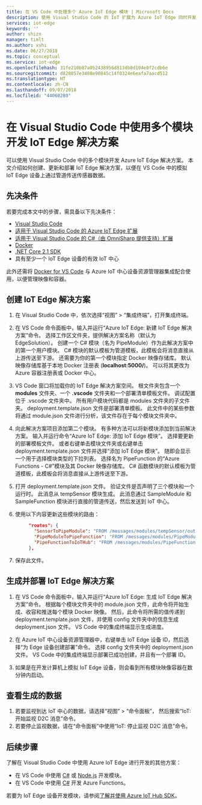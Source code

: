 ```yaml
---
title: 在 VS Code 中处理多个 Azure IoT Edge 模块 | Microsoft Docs
description: 使用 Visual Studio Code 的 IoT 扩展为 Azure IoT Edge 同时开发多个模块
services: iot-edge
keywords: ''
author: shizn
manager: timlt
ms.author: xshi
ms.date: 06/27/2018
ms.topic: conceptual
ms.service: iot-edge
ms.openlocfilehash: 31fe210b87a052438956d813db0d104e0f2cdb6e
ms.sourcegitcommit: d828857e3408e90845c14f0324e6eafa7aacd512
ms.translationtype: HT
ms.contentlocale: zh-CN
ms.lasthandoff: 09/07/2018
ms.locfileid: "44068280"
---
```

# <a name="develop-an-iot-edge-solution-with-multiple-modules-in-visual-studio-code"></a>在 Visual Studio Code 中使用多个模块开发 IoT Edge 解决方案

可以使用 Visual Studio Code 中的多个模块开发 Azure IoT Edge 解决方案。 本文介绍如何创建、更新和部署 IoT Edge 解决方案，以便在 VS Code 中的模拟 IoT Edge 设备上通过管道传送传感器数据。 

## <a name="prerequisites"></a>先决条件

若要完成本文中的步骤，需具备以下先决条件：

- [Visual Studio Code](https://code.visualstudio.com/)
- [适用于 Visual Studio Code 的 Azure IoT Edge 扩展](https://marketplace.visualstudio.com/items?itemName=vsciot-vscode.azure-iot-edge)
- [适用于 Visual Studio Code 的 C#（由 OmniSharp 提供支持）扩展](https://marketplace.visualstudio.com/items?itemName=ms-vscode.csharp)
- [Docker](https://docs.docker.com/engine/installation/)
- [.NET Core 2.1 SDK](https://www.microsoft.com/net/download)
- 具有至少一个 IoT Edge 设备的有效 IoT 中心

此外还需将 [Docker for VS Code](https://marketplace.visualstudio.com/items?itemName=PeterJausovec.vscode-docker) 与 Azure IoT 中心设备资源管理器集成配合使用，以便管理映像和容器。

## <a name="create-your-iot-edge-solution"></a>创建 IoT Edge 解决方案

1. 在 Visual Studio Code 中，依次选择“视图” > “集成终端”，打开集成终端。 

1. 在 VS Code 命令面板中，输入并运行“Azure IoT Edge: 新建 IoT Edge 解决方案”命令。 选择工作区文件夹，提供解决方案名称（默认为 EdgeSolution）。 创建一个 C# 模块（名为 PipeModule）作为此解决方案中的第一个用户模块。 C# 模块的默认模板为管道模板，此模板会将消息直接从上游传送至下游。 还需要为你的第一个模块指定 Docker 映像存储库。 默认映像存储库基于本地 Docker 注册表 (**localhost:5000/<first module name>**)。 可以将其更改为 Azure 容器注册表或 Docker 中心。 

2. VS Code 窗口将加载你的 IoT Edge 解决方案空间。 根文件夹包含一个 **modules** 文件夹、一个 **.vscode** 文件夹和一个部署清单模板文件。 调试配置位于 .vscode 文件夹中。 所有用户模块代码都是 modules 文件夹的子文件夹。 deployment.template.json 文件是部署清单模板。 此文件中的某些参数将通过 module.json 文件进行分析，该文件存在于每个模块文件夹中。

3. 向此解决方案项目添加第二个模块。 有多种方法可以将新模块添加到当前解决方案。 输入并运行命令“Azure IoT Edge: 添加 IoT Edge 模块”。 选择要更新的部署模板文件。 或者右键单击模块文件夹或右键单击 deployment.template.json 文件并选择“添加 IoT Edge 模块”。 随即会显示一个用于选择模块类型的下拉列表。 选择名为 PipeFunction 的“Azure Functions - C#”模块及其 Docker 映像存储库。 C# 函数模块的默认模板为管道模板，此模板会将消息直接从上游传送至下游。

4. 打开 deployment.template.json 文件。 验证文件是否声明了三个模块和一个运行时。 此消息从 tempSensor 模块生成。 此消息通过 SampleModule 和 SampleFunction 模块进行直接的管道传送，然后发送到 IoT 中心。 

5. 使用以下内容更新这些模块的路由：

   ```json
        "routes": {
          "SensorToPipeModule": "FROM /messages/modules/tempSensor/outputs/temperatureOutput INTO BrokeredEndpoint(\"/modules/PipeModule/inputs/input1\")",
          "PipeModuleToPipeFunction": "FROM /messages/modules/PipeModule/outputs/output1 INTO BrokeredEndpoint(\"/modules/PipeFunction/inputs/input1\")",
          "PipeFunctionToIoTHub": "FROM /messages/modules/PipeFunction/outputs/output1 INTO $upstream"
        },
   ```

5. 保存此文件。

## <a name="build-and-deploy-your-iot-edge-solution"></a>生成并部署 IoT Edge 解决方案

1. 在 VS Code 命令面板中，输入并运行“Azure IoT Edge: 生成 IoT Edge 解决方案”命令。 根据每个模块文件夹中的 module.json 文件，此命令将开始生成、收容和推送每个模块 Docker 映像。 然后，此命令将所需的值传递到 deployment.template.json 文件，并使用 config 文件夹中的信息生成 deployment.json 文件。 VS Code 中的集成终端显示生成进度。 

2. 在 Azure IoT 中心设备资源管理器中，右键单击 IoT Edge 设备 ID，然后选择“为 Edge 设备创建部署”命令。 选择 config 文件夹中的 deployment.json 文件。 VS Code 中的集成终端显示部署已成功创建，并且有一个部署 ID。

3. 如果是在开发计算机上模拟 IoT Edge 设备，则会看到所有模块映像容器在数分钟内启动。

## <a name="view-the-generated-data"></a>查看生成的数据

1. 若要监视到达 IoT 中心的数据，请选择“视图” > “命令面板”， 然后搜索“IoT: 开始监视 D2C 消息”命令。 
2. 若要停止监视数据，请在“命令面板”中使用“IoT: 停止监视 D2C 消息”命令。 

## <a name="next-steps"></a>后续步骤

了解在 Visual Studio Code 中使用 Azure IoT Edge 进行开发的其他方案：

* 在 VS Code 中使用 [C#](how-to-develop-csharp-module.md) 或 [Node.js](how-to-develop-node-module.md) 开发模块。
* 在 VS Code 中使用 [C#](how-to-develop-csharp-function.md) 开发 Azure Functions。

若要为 IoT Edge 设备开发模块，请参阅[了解并使用 Azure IoT Hub SDK](../iot-hub/iot-hub-devguide-sdks.md)。